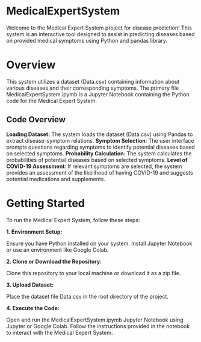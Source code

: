 # MedicalExpertSystem
Welcome to the Medical Expert System project for disease prediction! This system is an interactive tool designed to assist in predicting diseases based on provided medical symptoms using Python and pandas library.
# Overview
This system utilizes a dataset (Data.csv) containing information about various diseases and their corresponding symptoms. The primary file MedicalExpertSystem.ipymb is a Jupyter Notebook containing the Python code for the Medical Expert System.
## Code Overview
****Loading Dataset:**** The system loads the dataset (Data.csv) using Pandas to extract disease-symptom relations.
**Symptom Selection**: The user interface prompts questions regarding symptoms to identify potential diseases based on selected symptoms.
****Probability Calculation****: The system calculates the probabilities of potential diseases based on selected symptoms.
**Level of COVID-19 Assessment**: If relevant symptoms are selected, the system provides an assessment of the likelihood of having COVID-19 and suggests potential medications and supplements.
# Getting Started
To run the Medical Expert System, follow these steps:

**1. Environment Setup:**

Ensure you have Python installed on your system.
Install Jupyter Notebook or use an environment like Google Colab.

**2. Clone or Download the Repository:**

Clone this repository to your local machine or download it as a zip file.

**3. Upload Dataset:**

Place the dataset file Data.csv in the root directory of the project.

**4. Execute the Code:**

Open and run the MedicalExpertSystem.ipymb Jupyter Notebook using Jupyter or Google Colab.
Follow the instructions provided in the notebook to interact with the Medical Expert System.
